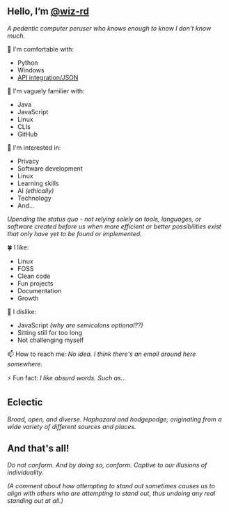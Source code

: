 Hello, I’m [@wiz-rd](https://github.com/wiz-rd/)
-

_A pedantic computer peruser who knows enough to know I don't know much._

🌿 I'm comfortable with:
- Python
- Windows
- [API integration/JSON](https://github.com/wiz-rd/Canvas-Desktop-Reminders)

🌱 I'm vaguely familier with:
- Java
- JavaScript
- Linux
- CLIs
- GitHub

🍃 I'm interested in:
- Privacy
- Software development
- Linux
- Learning skills
- AI _(ethically)_
- Technology
- And...

_Upending the status quo - not relying solely on tools, languages, or software created before us when more efficient or better possibilities exist that only have yet to be found or implemented._

🍀 I like:
- Linux
- FOSS
- Clean code
- Fun projects
- Documentation
- Growth

🌵 I dislike:
- JavaScript _(why are semicolons optional??)_
- Sitting still for too long
- Not challenging myself

📫 How to reach me:
_No idea. I think there's an email around here somewhere._

⚡ Fun fact:
_I like absurd words. Such as..._

Eclectic
-

_Broad, open, and diverse. Haphazard and hodgepodge; originating from a wide variety of different sources and places._

And that's all!
-

_Do not conform. And by doing so, conform. Captive to our illusions of individuality._

_(A comment about how attempting to stand out sometimes causes us to align with others who are attempting to stand out, thus undoing any real standing out at all.)_

<!---
wiz-rd/wiz-rd is a ✨ special ✨ repository because its `README.md` (this file) appears on your GitHub profile.
You can click the Preview link to take a look at your changes.
--->

<!---
No idea if I'll need the above information someday so I'll leave it for the time being.
--->
